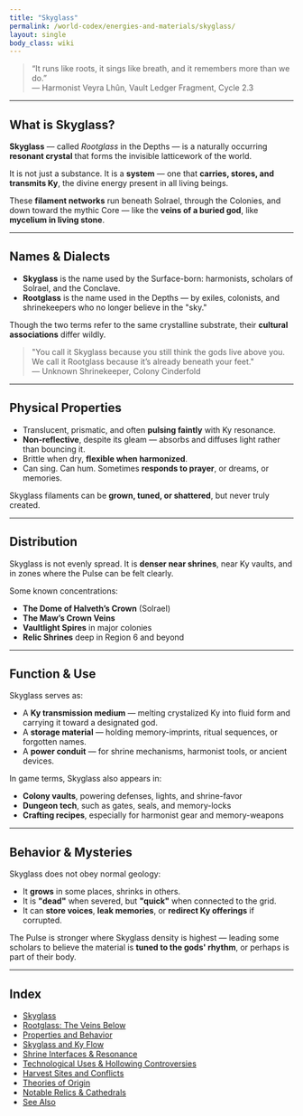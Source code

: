 ```yaml
---
title: "Skyglass"
permalink: /world-codex/energies-and-materials/skyglass/
layout: single
body_class: wiki
---
```


> “It runs like roots, it sings like breath, and it remembers more than we do.”  
> — Harmonist Veyra Lhûn, Vault Ledger Fragment, Cycle 2.3

---

## What is Skyglass?

**Skyglass** — called *Rootglass* in the Depths — is a naturally occurring **resonant crystal** that forms the invisible latticework of the world.

It is not just a substance. It is a **system** — one that **carries, stores, and transmits Ky**, the divine energy present in all living beings.

These **filament networks** run beneath Solrael, through the Colonies, and down toward the mythic Core — like the **veins of a buried god**, like **mycelium in living stone**.

---

## Names & Dialects

- **Skyglass** is the name used by the Surface-born: harmonists, scholars of Solrael, and the Conclave.
- **Rootglass** is the name used in the Depths — by exiles, colonists, and shrinekeepers who no longer believe in the "sky."

Though the two terms refer to the same crystalline substrate, their **cultural associations** differ wildly.

> "You call it Skyglass because you still think the gods live above you.  
> We call it Rootglass because it’s already beneath your feet."  
> — Unknown Shrinekeeper, Colony Cinderfold

---

## Physical Properties

- Translucent, prismatic, and often **pulsing faintly** with Ky resonance.
- **Non-reflective**, despite its gleam — absorbs and diffuses light rather than bouncing it.
- Brittle when dry, **flexible when harmonized**.
- Can sing. Can hum. Sometimes **responds to prayer**, or dreams, or memories.

Skyglass filaments can be **grown, tuned, or shattered**, but never truly created.

---

## Distribution

Skyglass is not evenly spread. It is **denser near shrines**, near Ky vaults, and in zones where the Pulse can be felt clearly.

Some known concentrations:

- **The Dome of Halveth’s Crown** (Solrael)
- **The Maw’s Crown Veins**
- **Vaultlight Spires** in major colonies
- **Relic Shrines** deep in Region 6 and beyond

---

## Function & Use

Skyglass serves as:

- A **Ky transmission medium** — melting crystalized Ky into fluid form and carrying it toward a designated god.
- A **storage material** — holding memory-imprints, ritual sequences, or forgotten names.
- A **power conduit** — for shrine mechanisms, harmonist tools, or ancient devices.

In game terms, Skyglass also appears in:

- **Colony vaults**, powering defenses, lights, and shrine-favor
- **Dungeon tech**, such as gates, seals, and memory-locks
- **Crafting recipes**, especially for harmonist gear and memory-weapons

---

## Behavior & Mysteries

Skyglass does not obey normal geology:

- It **grows** in some places, shrinks in others.
- It is **"dead"** when severed, but **"quick"** when connected to the grid.
- It can **store voices**, **leak memories**, or **redirect Ky offerings** if corrupted.

The Pulse is stronger where Skyglass density is highest — leading some scholars to believe the material is **tuned to the gods' rhythm**, or perhaps is part of their body.

---


## Index

- [Skyglass](#what-is-skyglass)
- [Rootglass: The Veins Below](#rootglass-the-veins-below)
- [Properties and Behavior](#properties-and-behavior)
- [Skyglass and Ky Flow](#skyglass-and-ky-flow)
- [Shrine Interfaces & Resonance](#shrine-interfaces--resonance)
- [Technological Uses & Hollowing Controversies](#technological-uses--hollowing-controversies)
- [Harvest Sites and Conflicts](#harvest-sites-and-conflicts)
- [Theories of Origin](#theories-of-origin)
- [Notable Relics & Cathedrals](#notable-relics--cathedrals)
- [See Also](#see-also)

